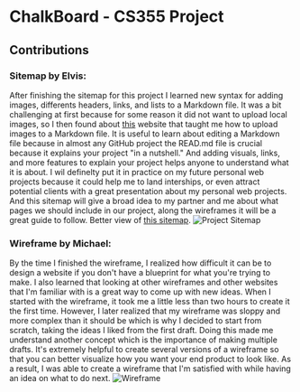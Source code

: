 # ChalkBoard - CS355 Project

## Contributions
### Sitemap by Elvis:
After finishing the sitemap for this project I learned new syntax for adding images, differents headers, links, and lists to a Markdown file.
It was a bit challenging at first because for some reason it did not want to upload local images, so I then found about [this](https://gist.github.com/vinkla/dca76249ba6b73c5dd66a4e986df4c8d) website that taught me how to upload images to a Markdown file. It is useful to learn about editing a Markdown file because in almost any GitHub project the READ.md file is crucial because it explains your project "in a nutshell." And adding visuals, links, and more features to explain your project helps anyone to understand what it is about. I wil definelty put it in practice on my future personal web projects because it could help me to land interships, or even attract potential clients with a great presentation about my personal web projects. And this sitemap will give a broad idea to my partner and me about what pages we should include in our project, along the wireframes it will be a great guide to follow. Better view of [this sitemap](https://www.gloomaps.com/oqfo6Ja4NC).
![Project Sitemap](https://user-images.githubusercontent.com/44810371/135893382-84ee02db-10d8-4a0b-90d9-dc49b22ace5d.png)

### Wireframe by Michael:
By the time I finished the wireframe, I realized how difficult it can be to design a website if you don't have a blueprint for what you're trying to make. I also learned that looking at other wireframes and other websites that I'm familiar with is a great way to come up with new ideas. When I started with the wireframe, it took me a little less than two hours to create it the first time. However, I later realized that my wireframe was sloppy and more complex than it should be which is why I decided to start from scratch, taking the ideas I liked from the first draft. Doing this made me understand another concept which is the importance of making multiple drafts. It's extremely helpful to create several versions of a wireframe so that you can better visualize how you want your end product to look like. As a result, I was able to create a wireframe that I'm satisfied with while having an idea on what to do next.
![Wireframe](https://user-images.githubusercontent.com/33902649/135893119-d068fc8d-b60b-40cd-8e53-616a8a7d5f89.jpg)
